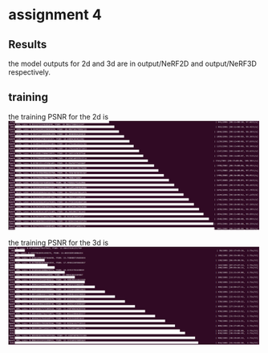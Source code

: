 # assignment 4
 
## Results
the model outputs for 2d and 3d are in output/NeRF2D and output/NeRF3D respectively.

## training

the training PSNR for the 2d is 
<img src='2d.png' width=500 vspace=0>

the training PSNR for the 3d is 
<img src='3d.png' width=500 vspace=0>
